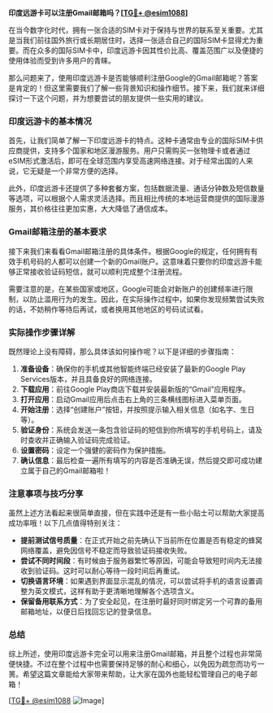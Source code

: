 **印度远游卡可以注册Gmail邮箱吗？[[TG💪+ @esim1088](https://t.me/s/esim1088)]**

在当今数字化时代，拥有一张合适的SIM卡对于保持与世界的联系至关重要。尤其是当我们前往国外旅行或长期居住时，选择一张适合自己的国际SIM卡显得尤为重要。而在众多的国际SIM卡中，印度远游卡因其性价比高、覆盖范围广以及便捷的使用体验而受到许多用户的青睐。

那么问题来了，使用印度远游卡是否能够顺利注册Google的Gmail邮箱呢？答案是肯定的！但这里需要我们了解一些背景知识和操作细节。接下来，我们就来详细探讨一下这个问题，并为想要尝试的朋友提供一些实用的建议。

### 印度远游卡的基本情况

首先，让我们简单了解一下印度远游卡的特点。这种卡通常由专业的国际SIM卡供应商提供，支持多个国家和地区漫游服务。用户只需购买一张物理卡或者通过eSIM形式激活后，即可在全球范围内享受高速网络连接。对于经常出国的人来说，它无疑是一个非常方便的选择。

此外，印度远游卡还提供了多种套餐方案，包括数据流量、通话分钟数及短信数量等选项，可以根据个人需求灵活选择。而且相比传统的本地运营商提供的国际漫游服务，其价格往往更加实惠，大大降低了通信成本。

### Gmail邮箱注册的基本要求

接下来我们来看看Gmail邮箱注册的具体条件。根据Google的规定，任何拥有有效手机号码的人都可以创建一个新的Gmail账户。这意味着只要你的印度远游卡能够正常接收验证码短信，就可以顺利完成整个注册流程。

需要注意的是，在某些国家或地区，Google可能会对新账户的创建频率进行限制，以防止滥用行为的发生。因此，在实际操作过程中，如果你发现频繁尝试失败的话，不妨稍作等待后再试，或者换用其他地区的号码试试看。

### 实际操作步骤详解

既然理论上没有障碍，那么具体该如何操作呢？以下是详细的步骤指南：

1. **准备设备**：确保你的手机或其他智能终端已经安装了最新的Google Play Services版本，并且具备良好的网络连接。
2. **下载应用**：前往Google Play商店下载并安装最新版的“Gmail”应用程序。
3. **打开应用**：启动Gmail应用后点击右上角的三条横线图标进入菜单页面。
4. **开始注册**：选择“创建账户”按钮，并按照提示输入相关信息（如名字、生日等）。
5. **验证身份**：系统会发送一条包含验证码的短信到你所填写的手机号码上，请及时查收并正确输入验证码完成验证。
6. **设置密码**：设定一个强健的密码作为保护措施。
7. **确认信息**：最后检查一遍所有填写的内容是否准确无误，然后提交即可成功建立属于自己的Gmail邮箱啦！

### 注意事项与技巧分享

虽然上述方法看起来很简单直接，但在实践中还是有一些小贴士可以帮助大家提高成功率哦！以下几点值得特别关注：

- **提前测试信号质量**：在正式开始之前先确认下当前所在位置是否有稳定的蜂窝网络覆盖，避免因信号不稳定而导致验证码接收失败。
- **尝试不同时间段**：有时候由于服务器繁忙等原因，可能会导致短时间内无法接收到验证码。这时可以耐心等待一段时间后再重试。
- **切换语言环境**：如果遇到界面显示混乱的情况，可以尝试将手机的语言设置调整为英文模式，这样有助于更清晰地理解各个选项含义。
- **保留备用联系方式**：为了安全起见，在注册时最好同时绑定另一个可靠的备用邮箱地址，以便日后找回忘记的登录信息。

### 总结

综上所述，使用印度远游卡完全可以用来注册Gmail邮箱，并且整个过程也非常简便快捷。不过在整个过程中也需要保持足够的耐心和细心，以免因为疏忽而功亏一篑。希望这篇文章能给大家带来帮助，让大家在国外也能轻松管理自己的电子邮箱！

[[TG💪+ @esim1088](https://t.me/s/esim1088) ![Image](https://i.postimg.cc/4NQfJmqS/Snipaste-2025-05-13-00-14-12.png)]
